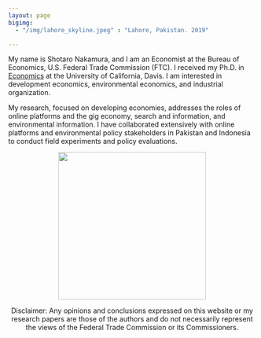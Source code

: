 ```yaml
---
layout: page
bigimg:
  - "/img/lahore_skyline.jpeg" : "Lahore, Pakistan. 2019"

---
```

My name is Shotaro Nakamura, and I am an Economist at the Bureau of Economics, U.S. Federal Trade Commission (FTC). I received my Ph.D. in [Economics](https://economics.ucdavis.edu/) at the University of California, Davis. I am interested in development economics, environmental economics, and industrial organization.

My research, focused on developing economies, addresses the roles of online platforms and the gig economy, search and information, and environmental information. I have collaborated extensively with online platforms and environmental policy stakeholders in Pakistan and Indonesia to conduct field experiments and policy evaluations.

<center>
<img src="/img/shotaro-4a.jpg" width="300">
<center>


Disclaimer: Any opinions and conclusions expressed on this website or my research papers are those of the authors and do not necessarily represent the views of the Federal Trade Commission or its Commissioners.
